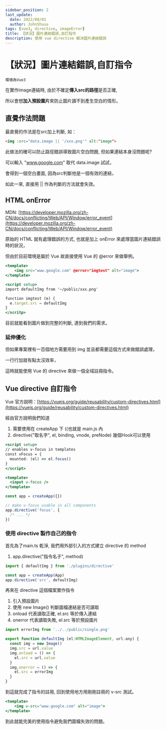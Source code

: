 ```yaml
---
sidebar_position: 2
last_update:
  date: 2022/08/01
  author: JohnShuuu
tags: [vue3, directive, imageError]
title: 【狀況】圖片連結錯誤,自訂指令
description: 使用 vue directive 解決圖片連結錯誤
---
```

# 【狀況】圖片連結錯誤,自訂指令
`環境為Vue3`

在實作image連結時, 由於不確定**傳入src的路徑**是否正確, 

所以會想**加入預設圖片**來防止圖片讀不到產生空白的情形。


## 直覺作法問題

最直覺的作法是在src加上判斷, 如：
```html title="最直覺的做法"
<img :src="data.image || '/xxx.png'" alt:"image">
```

此做法的確可以防止路徑錯誤導致圖片空白問題, 但如果連結本身沒問題呢?

可以輸入 "www.google.com" 取代 data.image 試試，

會得到一個空白畫面, 因為src判斷他是一個有效的連結，

如此一來, 直接用 || 作為判斷的方法就會失效。

## HTML onError
MDN: [https://developer.mozilla.org/zh-CN/docs/conflicting/Web/API/Window/error_event](https://developer.mozilla.org/zh-CN/docs/conflicting/Web/API/Window/error_event)

原始的 HTML 就有處理錯誤的方式, 也就是加上 onError 來處理當圖片連結錯誤時的狀況，

但由於目前環境是屬於 Vue 故直接使用 Vue 的 @error 來做舉例。

```jsx
<template>
	<img src="www.google.com" @error="imgtest" alt="image">
</template>

<script setup>
import defaultImg from '~/public/xxx.png'

function imgtest (e) {
  e.target.src = defaultImg
}
</scritp>
```

目前就能看到圖片做到完整的判斷, 達到我們的需求。

### 延伸優化
但如果專案裡有一百個地方需要用到 img 並且都需要這個方式來做錯誤處理，

一行行加就有點太沒效率，

這時就能使用 Vue 的 directive 來做一個全域註冊指令。

## Vue directive 自訂指令
Vue 官方說明：[https://vuejs.org/guide/reusability/custom-directives.html](https://vuejs.org/guide/reusability/custom-directives.html)

經由官方說明我們知道

1. 需要使用在 createApp 下 ((也就是 main.js 內
2. directive("取名字", el, binding, vnode, preNode) 幾個Hook可以使用

```jsx title="xxx.vue"
<script setup>
// enables v-focus in templates
const vFocus = {
  mounted: (el) => el.focus()
}
</script>

<template>
  <input v-focus />
</template>
```

```jsx title="main.ts"
const app = createApp({})

// make v-focus usable in all components
app.directive('focus', {
  /* ... */
})
```

### 使用 directive 製作自己的指令

首先為了main.ts 乾淨, 我們用外部引入的方式建立 directive 的 method

1. app.directive("指令名子", method)

```jsx title="/main.ts"
import { defaultImg } from './plugins/directive'

const app = createApp(App)
app.directive('src', defaultImg)

```

再來在 directive 這個檔案實作指令

1. 引入預設圖片
2. 使用 new Image() 判斷圖檔連結是否可讀取
3. onload 代表讀取正確, el.src 等於傳入連結
4. onerror 代表讀取失敗, el.src 等於預設圖片

```jsx title="/plugins/directive.ts"
import errorImg from '../../public/single.png'

export function defaultImg (el:HTMLImageElement, url:any) {
  const img = new Image()
  img.src = url.value
  img.onload = () => {
    el.src = url.value
  }
  img.onerror = () => {
    el.src = errorImg
  }
}
```

到這就完成了指令的註冊, 回到使用地方用剛剛註冊的 v-src 測試。

```jsx
<template>
	<img v-src="www.google.com" alt="image">
</template>
```

到此就能完美的使用指令避免我們圖檔失效的問題。